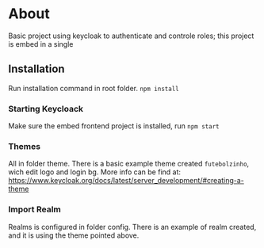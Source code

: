# About

Basic project using keycloak to authenticate and controle roles; this project is embed in a single 

## Installation
  Run installation command in root folder.
  ``` npm install ```
  
### Starting Keycloack
  Make sure the embed frontend project is installed, run 
  ``` npm start ```
  
### Themes
  All in folder theme. There is a basic example theme created ``` futebolzinho ```, wich edit logo and login bg.
  More info can be find at:
  https://www.keycloak.org/docs/latest/server_development/#creating-a-theme

### Import Realm
  Realms is configured in folder config.
  There is an example of realm created, and it is using the theme pointed above.
